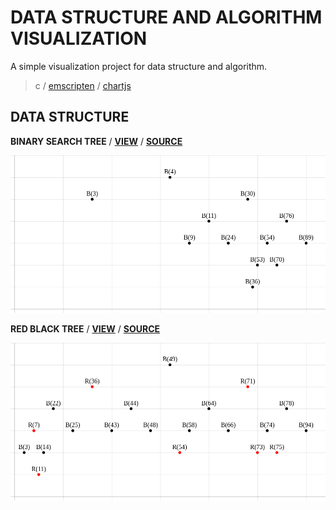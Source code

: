 # DATA STRUCTURE AND ALGORITHM VISUALIZATION

A simple visualization project for data structure and algorithm.

> c
> /
> [emscripten](http://kripken.github.io/emscripten-site/)
> /
> [chartjs](https://www.chartjs.org/)

## DATA STRUCTURE

__BINARY SEARCH TREE__
/
__[VIEW](https://iticworld.github.io/portfolio/binary-search-tree-visualization-using-emscripten-chartjs/index.html)__
/
__[SOURCE](https://github.com/iticworld/programming/tree/master/data.structure/binary.search.tree)__

![BINARY SEARCH TREE](./binary.search.tree/visualization.png)

__RED BLACK TREE__
/
__[VIEW](https://iticworld.github.io/portfolio/red-black-tree-visualization-using-emscripten-chartjs/index.html)__
/
__[SOURCE](https://github.com/iticworld/programming/tree/master/data.structure/red.black.tree)__

![RED BLACK TREE](./red.black.tree/visualization.png)
